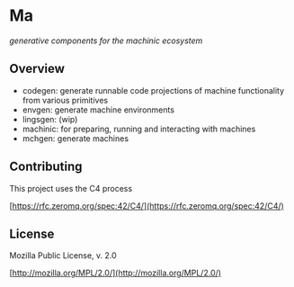 # Ma

_generative components for the machinic ecosystem_

## Overview

* codegen: generate runnable code projections of machine functionality from various primitives
* envgen: generate machine environments
* lingsgen: (wip)
* machinic: for preparing, running and interacting with machines
* mchgen: generate machines

## Contributing

This project uses the C4 process 

[https://rfc.zeromq.org/spec:42/C4/](https://rfc.zeromq.org/spec:42/C4/)

## License

Mozilla Public License, v. 2.0

[http://mozilla.org/MPL/2.0/](http://mozilla.org/MPL/2.0/)
